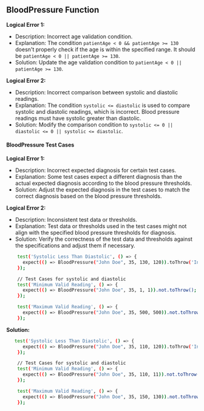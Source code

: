 ## BloodPressure Function

**Logical Error 1:**

- Description: Incorrect age validation condition.
- Explanation: The condition `patientAge < 0 && patientAge >= 130` doesn't properly check if the age is within the specified range. It should be `patientAge < 0 || patientAge >= 130`.
- Solution: Update the age validation condition to `patientAge < 0 || patientAge >= 130`.

**Logical Error 2:**

- Description: Incorrect comparison between systolic and diastolic readings.
- Explanation: The condition `systolic <= diastolic` is used to compare systolic and diastolic readings, which is incorrect. Blood pressure readings must have systolic greater than diastolic.
- Solution: Modify the comparison condition to `systolic <= 0 || diastolic <= 0 || systolic <= diastolic`.

#### BloodPressure Test Cases

**Logical Error 1:**

- Description: Incorrect expected diagnosis for certain test cases.
- Explanation: Some test cases expect a different diagnosis than the actual expected diagnosis according to the blood pressure thresholds.
- Solution: Adjust the expected diagnosis in the test cases to match the correct diagnosis based on the blood pressure thresholds.

**Logical Error 2:**

- Description: Inconsistent test data or thresholds.
- Explanation: Test data or thresholds used in the test cases might not align with the specified blood pressure thresholds for diagnosis.
- Solution: Verify the correctness of the test data and thresholds against the specifications and adjust them if necessary.

```bash
    test('Systolic Less Than Diastolic', () => {
      expect(() => BloodPressure("John Doe", 35, 130, 120)).toThrow('Invalid blood pressure readings: Must be positive and systolic > diastolic.');
    });

    // Test Cases for systolic and diastolic
    test('Minimum Valid Reading', () => {
      expect(() => BloodPressure("John Doe", 35, 1, 1)).not.toThrow();
    });

    test('Maximum Valid Reading', () => {
      expect(() => BloodPressure("John Doe", 35, 500, 500)).not.toThrow();
    });
```

**Solution:**

```bash
   test('Systolic Less Than Diastolic', () => {
      expect(() => BloodPressure("John Doe", 35, 110, 120)).toThrow('Invalid blood pressure readings: Must be positive and systolic > diastolic.');
    });

    // Test Cases for systolic and diastolic
    test('Minimum Valid Reading', () => {
      expect(() => BloodPressure("John Doe", 35, 110, 11)).not.toThrow();
    });

    test('Maximum Valid Reading', () => {
      expect(() => BloodPressure("John Doe", 35, 150, 130)).not.toThrow();
    });
```
